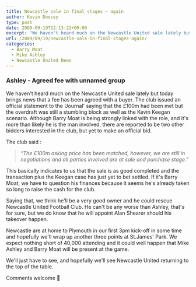 ```yaml
---
title: Newcastle sale in final stages – again
author: Kevin Doocey
type: post
date: 2009-09-19T12:13:22+00:00
excerpt: "We haven't heard much on the Newcastle United sale lately but today brings news that .."
url: /2009/09/19/newcastle-sale-in-final-stages-again/
categories:
  - Barry Moat
  - Mike Ashley
  - Newcastle United News
---
```


### Ashley - Agreed fee with unnamed group

We haven't heard much on the Newcastle United sale lately but today brings news that a fee has been agreed with a buyer. The club issued an official statement to the 'Journal' saying that the £100m had been met but the overdraft was still a stumbling block as well as the Kevin Keegan scenario. Although Barry Moat is being strongly linked with the role, and it's more than likely he is the man involved, there are reported to be two other bidders interested in the club, but yet to make an official bid.

The club said :

> _“The £100m asking price has been matched, however, we are still in negotiations and all parties involved are at sale and purchase stage.”_

This basically indicates to us that the sale is as good completed and the transaction plus the Keegan case has just yet to bet settled. If it's Barry Moat, we have to question his finances because it seems he's already taken so long to raise the cash for the club.

Saying that, we think he'll be a very good owner and he could rescue Newcastle United Football Club. He can't be any worse than Ashley, that's for sure, but we do know that he will appoint Alan Shearer should his takeover happen.

Newcastle are at home to Plymouth in our first 3pm kick-off in some time and hopefully we'll wrap up another three points at St.James' Park. We expect nothing short of 40,000 attending and it could well happen that Mike Ashley and Barry Moat will be present at the game.

We'll just have to see, and hopefully we'll see Newcastle United returning to the top of the table.

Comments welcome 🙂
